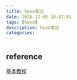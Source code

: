 ```yaml
---
title: hexo笔记
date: 2016-12-05 10:47:01
tags: [hexo]
description: hexo笔记
categories:
---
```

## reference
[基本教程](http://jelon.top/2016/05/15/fill-hexo/)
